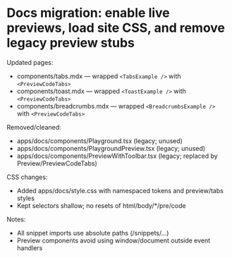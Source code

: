 # Docs migration: enable live previews, load site CSS, and remove legacy preview stubs

Updated pages:

- components/tabs.mdx — wrapped `<TabsExample />` with `<PreviewCodeTabs>`
- components/toast.mdx — wrapped `<ToastExample />` with `<PreviewCodeTabs>`
- components/breadcrumbs.mdx — wrapped `<BreadcrumbsExample />` with `<PreviewCodeTabs>`

Removed/cleaned:

- apps/docs/components/Playground.tsx (legacy; unused)
- apps/docs/components/PlaygroundPreview.tsx (legacy; unused)
- apps/docs/components/PreviewWithToolbar.tsx (legacy; replaced by Preview/PreviewCodeTabs)

CSS changes:

- Added apps/docs/style.css with namespaced tokens and preview/tabs styles
- Kept selectors shallow; no resets of html/body/*/pre/code

Notes:

- All snippet imports use absolute paths (/snippets/...)
- Preview components avoid using window/document outside event handlers
